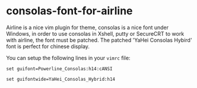consolas-font-for-airline
=========================

Airline is a nice vim plugin for theme, consolas is a nice font under Windows, in order to use consolas in Xshell, putty or SecureCRT to work with airline, the font must be patched. The patched 'YaHei Consolas Hybird' font is perfect for chinese display.

You can setup the following lines in your `vimrc` file:

`set guifont=Powerline_Consolas:h14:cANSI`

`set guifontwide=YaHei_Consolas_Hybrid:h14`


